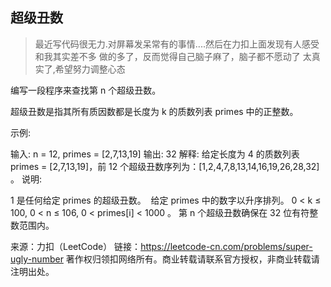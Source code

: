 ## 超级丑数

> 最近写代码很无力.对屏幕发呆常有的事情....然后在力扣上面发现有人感受和我其实差不多
> 做的多了，反而觉得自己脑子麻了，脑子都不愿动了
> 太真实了,希望努力调整心态

编写一段程序来查找第 n 个超级丑数。

超级丑数是指其所有质因数都是长度为 k 的质数列表 primes 中的正整数。

示例:

输入: n = 12, primes = [2,7,13,19]
输出: 32 
解释: 给定长度为 4 的质数列表 primes = [2,7,13,19]，前 12 个超级丑数序列为：[1,2,4,7,8,13,14,16,19,26,28,32] 。
说明:

1 是任何给定 primes 的超级丑数。
 给定 primes 中的数字以升序排列。
0 < k ≤ 100, 0 < n ≤ 106, 0 < primes[i] < 1000 。
第 n 个超级丑数确保在 32 位有符整数范围内。

来源：力扣（LeetCode）
链接：https://leetcode-cn.com/problems/super-ugly-number
著作权归领扣网络所有。商业转载请联系官方授权，非商业转载请注明出处。

```go
```
